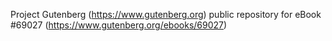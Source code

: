 Project Gutenberg (https://www.gutenberg.org) public repository for
eBook #69027 (https://www.gutenberg.org/ebooks/69027)
